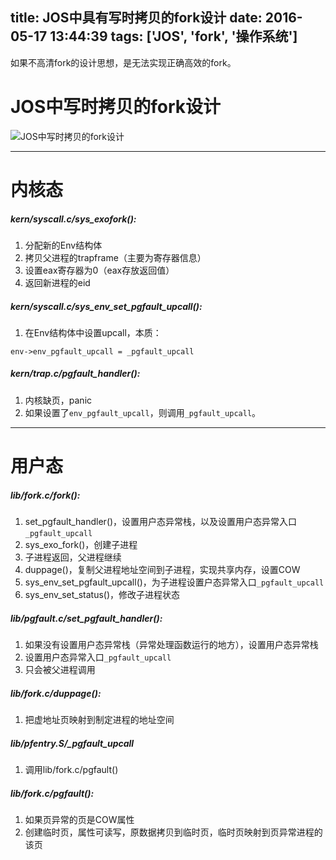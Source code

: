 title: JOS中具有写时拷贝的fork设计
date: 2016-05-17 13:44:39
tags: ['JOS', 'fork', '操作系统']
---



如果不高清fork的设计思想，是无法实现正确高效的fork。

# JOS中写时拷贝的fork设计

![JOS中写时拷贝的fork设计](http://7xixtr.com1.z0.glb.clouddn.com/fork%E8%AE%BE%E8%AE%A1.jpg)

<!--more-->


-------------------

# 内核态

##### kern/syscall.c/sys_exofork():
1. 分配新的Env结构体
1. 拷贝父进程的trapframe（主要为寄存器信息）
1. 设置eax寄存器为0（eax存放返回值）
1. 返回新进程的eid

##### kern/syscall.c/sys_env_set_pgfault_upcall():
1. 在Env结构体中设置upcall，本质：
```
env->env_pgfault_upcall = _pgfault_upcall
```

##### kern/trap.c/pgfault_handler():
1. 内核缺页，panic
1. 如果设置了`env_pgfault_upcall`，则调用`_pgfault_upcall`。


---------------------------------------

# 用户态

##### lib/fork.c/fork():
1. set_pgfault_handler()，设置用户态异常栈，以及设置用户态异常入口`_pgfault_upcall`
1. sys_exo_fork()，创建子进程
1. 子进程返回，父进程继续
1. duppage()，复制父进程地址空间到子进程，实现共享内存，设置COW
1. sys_env_set_pgfault_upcall()，为子进程设置户态异常入口`_pgfault_upcall`
1. sys_env_set_status()，修改子进程状态

##### lib/pgfault.c/set_pgfault_handler():
1. 如果没有设置用户态异常栈（异常处理函数运行的地方），设置用户态异常栈
1. 设置用户态异常入口`_pgfault_upcall`
1. 只会被父进程调用

##### lib/fork.c/duppage():
1. 把虚地址页映射到制定进程的地址空间

##### lib/pfentry.S/_pgfault_upcall
1. 调用lib/fork.c/pgfault()

##### lib/fork.c/pgfault():
1. 如果页异常的页是COW属性
1. 创建临时页，属性可读写，原数据拷贝到临时页，临时页映射到页异常进程的该页


